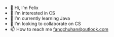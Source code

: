 - 👋 Hi, I’m Felix
- 👀 I’m interested in CS
- 🌱 I’m currently learning Java
- 💞️ I’m looking to collaborate on CS
- 📫 How to reach me fangchuhan@outlook.com

<!---
MrFelix777/MrFelix777 is a ✨ special ✨ repository because its `README.md` (this file) appears on your GitHub profile.
You can click the Preview link to take a look at your changes.
--->
